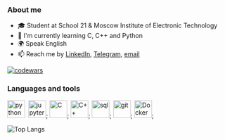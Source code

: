 ### About me
- 🎓 Student at School 21 & Moscow Institute of Electronic Technology
- 🌱 I'm currently learning C, C++ and Python
- 🌍 Speak English
- 📫 Reach me by [LinkedIn](https://www.linkedin.com/in/kvther1ne/), [Telegram](https://t.me/kvther1ne), [email](mailto:ekaterinatabunshchikova@gmail.com)

[![codewars](https://www.codewars.com/users/kvther1ne/badges/small)](https://www.codewars.com/users/kvther1ne)

### Languages and tools
<img src="https://cdn.jsdelivr.net/gh/devicons/devicon/icons/python/python-original.svg" title="python" width="40" height="40"/>&nbsp;
<img src="https://cdn.jsdelivr.net/gh/devicons/devicon/icons/jupyter/jupyter-original-wordmark.svg" title="jupyter" width="40" height="40"/>;
<img src="https://cdn.jsdelivr.net/gh/devicons/devicon/icons/c/c-original.svg" title="C" width="40" height="40"/>;
<img src="https://cdn.jsdelivr.net/gh/devicons/devicon/icons/cplusplus/cplusplus-original.svg" title="C++" width="40" height="40"/>;
<img src="https://cdn.jsdelivr.net/gh/devicons/devicon/icons/postgresql/postgresql-original.svg" title="sql" width="40" height="40"/>;
<img src="https://cdn.jsdelivr.net/gh/devicons/devicon/icons/git/git-plain.svg" title="git" width="40" height="40"/>;
<img src="https://cdn.jsdelivr.net/gh/devicons/devicon/icons/docker/docker-original.svg" title="Docker" width="40" height="40"/>;


![Top Langs](https://github-readme-stats.vercel.app/api/top-langs/?username=kvther1ne&layout=compact)
